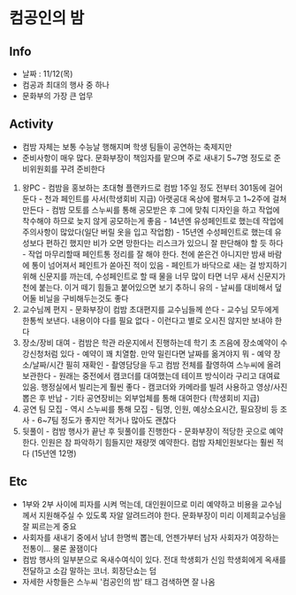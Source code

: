 # 컴공인의 밤

## Info
  - 날짜 : 11/12(목)
  - 컴공과 최대의 행사 중 하나
  - 문화부의 가장 큰 업무

## Activity
  - 컴밤 자체는 보통 수능날 행해지며 학생 팀들이 공연하는 축제지만
  - 준비사항이 매우 많다. 문화부장이 책임자를 맡으며 주로 새내기 5~7명 정도로 준비위원회를 꾸려 준비한다

  1. 왕PC
    - 컴밤을 홍보하는 초대형 플랜카드로 컴밤 1주일 정도 전부터 301동에 걸어둔다
    - 천과 페인트를 사서(학생회비 지급) 아랫공대 옥상에 펼쳐두고 1~2주에 걸쳐 만든다
    - 컴밤 모토를 스누씨를 통해 공모받은 후 그에 맞춰 디자인을 하고 작업에 착수해야 하므로 늦지 않게 공모하는게 좋음
    - 14년엔 유성페인트로 했는데 작업에 주의사항이 많았다(일단 버릴 옷을 입고 작업함)
    - 15년엔 수성페인트로 했는데 유성보다 편하긴 했지만 비가 오면 망한다는 리스크가 있으니 잘 판단해야 할 듯 하다
    - 작업 마무리할때 페인트통 정리를 잘 해야 한다. 천에 쏟은건 아니지만 밤새 바람에 통이 넘어져서 페인트가 쏟아진 적이 있음
    - 페인트가 바닥으로 새는 걸 방지하기 위해 신문지를 까는데, 수성페인트로 할 때 물을 너무 많이 타면 너무 새서 신문지가 천에 붙는다. 이거 떼기 힘들고 붙어있으면 보기 추하니 유의
    - 날씨를 대비해서 덮어둘 비닐을 구비해두는것도 좋다
  2. 교수님께 편지
    - 문화부장이 컴밤 초대편지를 교수님들께 쓴다
    - 교수님 모두에게 한통씩 보낸다. 내용이야 다를 필요 없다
    - 이런다고 별로 오시진 않지만 보내야 한다
  3. 장소/장비 대여
    - 컴밤은 학관 라운지에서 진행하는데 학기 초 즈음에 장소예약이 수강신청처럼 있다
    - 예약이 꽤 치열함. 만약 밀린다면 날짜를 옮겨야지 뭐
    - 예약 장소/날짜/시간 필히 재확인
    - 촬영담당을 두고 컴밤 전체를 촬영하여 스누씨에 올려 보관한다
    - 원래는 중전에서 캠코더를 대여했는데 테이프 방식이라 구리고 대여료 있음. 행정실에서 빌리는게 훨씬 좋다
    - 캠코더와 카메라를 빌려 사용하고 영상/사진 뽑은 후 반납
    - 기타 공연장비는 외부업체를 통해 대여한다 (학생회비 지급)
  4. 공연 팀 모집
    - 역시 스누씨를 통해 모집
    - 팀명, 인원, 예상소요시간, 필요장비 등 조사
    - 6~7팀 정도가 좋지만 적거나 많아도 괜찮다
  5. 뒷풀이
    - 컴밤 행사가 끝난 후 뒷풀이를 진행한다
    - 문화부장이 적당한 곳으로 예약한다. 인원은 참 파악하기 힘들지만 재량껏 예약한다. 컴밤 자체인원보다는 훨씬 적다 (15년엔 12명)

## Etc
  - 1부와 2부 사이에 피자를 시켜 먹는데, 대인원이므로 미리 예약하고 비용을 교수님께서 지원해주실 수 있도록 자알 알려드려야 한다. 문화부장이 미리 이제희교수님을 잘 찌르는게 중요
  - 사회자를 새내기 중에서 남녀 한명씩 뽑는데, 언젠가부터 남자 사회자가 여장하는 전통이... 물론 꿀잼이다
  - 컴밤 행사의 일부분으로 옥새수여식이 있다. 전대 학생회가 신임 학생회에게 옥새를 전달하고 소감 말하는 코너. 회장단쇼는 덤
  - 자세한 사항들은 스누씨 '컴공인의 밤' 태그 검색하면 잘 나옴

